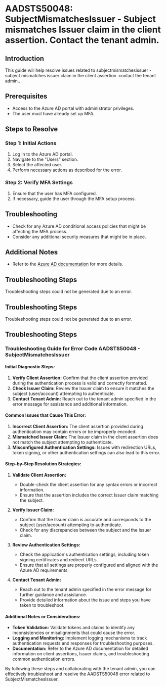 # AADSTS50048: SubjectMismatchesIssuer - Subject mismatches Issuer claim in the client assertion. Contact the tenant admin.

## Introduction

This guide will help resolve issues related to subjectmismatchesissuer - subject
mismatches issuer claim in the client assertion. contact the tenant admin..

## Prerequisites

* Access to the Azure AD portal with administrator privileges.
* The user must have already set up MFA.

## Steps to Resolve

### Step 1: Initial Actions

1. Log in to the Azure AD portal.
2. Navigate to the "Users" section.
3. Select the affected user.
4. Perform necessary actions as described for the error.

### Step 2: Verify MFA Settings

1. Ensure that the user has MFA configured.
2. If necessary, guide the user through the MFA setup process.

## Troubleshooting

* Check for any Azure AD conditional access policies that might be affecting the
  MFA process.
* Consider any additional security measures that might be in place.

## Additional Notes

* Refer to the
  [Azure AD documentation](https://learn.microsoft.com/en-us/azure/active-directory/)
  for more details.

## Troubleshooting Steps

Troubleshooting steps could not be generated due to an error.

## Troubleshooting Steps

Troubleshooting steps could not be generated due to an error.

## Troubleshooting Steps

### Troubleshooting Guide for Error Code AADSTS50048 - SubjectMismatchesIssuer

#### Initial Diagnostic Steps:

1. **Verify Client Assertion:** Confirm that the client assertion provided
   during the authentication process is valid and correctly formatted.
2. **Check Issuer Claim:** Review the Issuer claim to ensure it matches the
   subject (user/account) attempting to authenticate.
3. **Contact Tenant Admin:** Reach out to the tenant admin specified in the
   error message for assistance and additional information.

#### Common Issues that Cause This Error:

1. **Incorrect Client Assertion:** The client assertion provided during
   authentication may contain errors or be improperly encoded.
2. **Mismatched Issuer Claim:** The Issuer claim in the client assertion does
   not match the subject attempting to authenticate.
3. **Misconfigured Authentication Settings:** Issues with redirection URLs,
   token signing, or other authentication settings can also lead to this error.

#### Step-by-Step Resolution Strategies:

1. **Validate Client Assertion:**

   * Double-check the client assertion for any syntax errors or incorrect
     information.
   * Ensure that the assertion includes the correct Issuer claim matching the
     subject.

2. **Verify Issuer Claim:**

   * Confirm that the Issuer claim is accurate and corresponds to the subject
     (user/account) attempting to authenticate.
   * Check for any discrepancies between the subject and the Issuer claim.

3. **Review Authentication Settings:**

   * Check the application's authentication settings, including token signing
     certificates and redirect URLs.
   * Ensure that all settings are properly configured and aligned with the Azure
     AD requirements.

4. **Contact Tenant Admin:**
   * Reach out to the tenant admin specified in the error message for further
     guidance and assistance.
   * Provide detailed information about the issue and steps you have taken to
     troubleshoot.

#### Additional Notes or Considerations:

* **Token Validation:** Validate tokens and claims to identify any
  inconsistencies or misalignments that could cause the error.
* **Logging and Monitoring:** Implement logging mechanisms to track
  authentication requests and responses for troubleshooting purposes.
* **Documentation:** Refer to the Azure AD documentation for detailed
  information on client assertions, Issuer claims, and troubleshooting common
  authentication errors.

By following these steps and collaborating with the tenant admin, you can
effectively troubleshoot and resolve the AADSTS50048 error related to
SubjectMismatchesIssuer.
